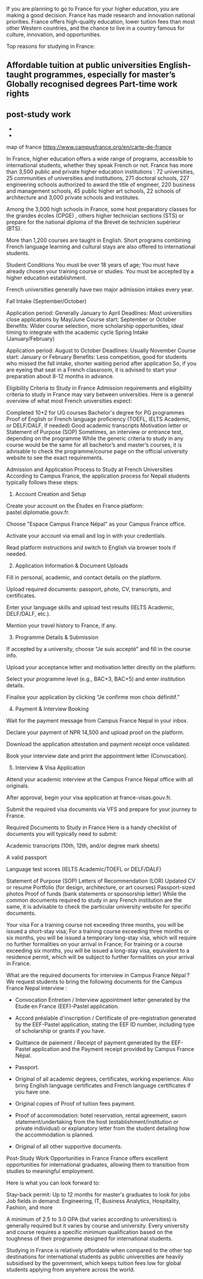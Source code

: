 
If you are planning to go to France for your higher education, you are making a good decision. France has made research and innovation national priorities. France offers high-quality education, lower tuition fees than most other Western countries, and the chance to live in a country famous for culture, innovation, and opportunities.

Top reasons for studying in France:

Affordable tuition at public universities
English-taught programmes, especially for master’s
Globally recognised degrees
Part-time work rights
- 
 post-study work
-
-
-

map of france https://www.campusfrance.org/en/carte-de-france

In France, higher education offers a wide range of programs, accessible to international students, whether they speak French or not. France has more than 3,500 public and private higher education institutions : 72 universities, 25 communities of universities and institutions, 271 doctoral schools, 227 engineering schools authorized to award the title of engineer, 220 business and management schools, 45 public higher art schools, 22 schools of architecture and 3,000 private schools and institutes.

Among the 3,000 high schools in France, some host preparatory classes for the grandes écoles (CPGE) , others higher technician sections (STS) or prepare for the national diploma of the Brevet de technicien supérieur (BTS).

More than 1,200 courses are taught in English. Short programs combining French language learning and cultural stays are also offered to international students.

Student
 Conditions
You must be over 18 years of age;
You must have already chosen your training course or studies.
You must be accepted by a higher education establishment. 

French universities generally have two major admission intakes every year.

Fall Intake (September/October)

Application period: Generally January to April
Deadlines: Most universities close applications by May/June
Course start: September or October
Benefits: Wider course selection, more scholarship opportunities, ideal timing to integrate with the academic cycle
Spring Intake (January/February)

Application period: August to October
Deadlines: Usually November
Course start: January or February
Benefits: Less competition, good for students who missed the fall intake, shorter waiting period after application
So, if you are eyeing that seat in a French classroom, it is advised to start your preparation about 8-12 months in advance.


Eligibility Criteria to Study in France
Admission requirements and eligibility criteria to study in France may vary between universities. Here is a general overview of what most French universities expect:

Completed 10+2 for UG courses
Bachelor's degree for PG programmes
Proof of English or French language proficiency (TOEFL, IELTS Academic, or DELF/DALF, if needed)
Good academic transcripts
Motivation letter or Statement of Purpose (SOP)
Sometimes, an interview or entrance test, depending on the programme
While the generic criteria to study in any course would be the same for all bachelor’s and master’s courses, it is advisable to check the programme/course page on the official university website to see the exact requirements.

Admission and Application Process to Study at French Universities
According to Campus France, the application process for Nepali students typically follows these steps:

1. Account Creation and Setup

Create your account on the Études en France platform: pastel.diplomatie.gouv.fr.

Choose "Espace Campus France Népal" as your Campus France office.

Activate your account via email and log in with your credentials.

Read platform instructions and switch to English via browser tools if needed.

2. Application Information & Document Uploads

Fill in personal, academic, and contact details on the platform.

Upload required documents: passport, photo, CV, transcripts, and certificates.

Enter your language skills and upload test results (IELTS Academic, DELF/DALF, etc.).

Mention your travel history to France, if any.

3. Programme Details & Submission

If accepted by a university, choose “Je suis accepté” and fill in the course info.

Upload your acceptance letter and motivation letter directly on the platform.

Select your programme level (e.g., BAC+3, BAC+5) and enter institution details.

Finalise your application by clicking “Je confirme mon choix définitif.”

4. Payment & Interview Booking

Wait for the payment message from Campus France Nepal in your inbox.

Declare your payment of NPR 14,500 and upload proof on the platform.

Download the application attestation and payment receipt once validated.

Book your interview date and print the appointment letter (Convocation).

5. Interview & Visa Application

Attend your academic interview at the Campus France Nepal office with all originals.

After approval, begin your visa application at france-visas.gouv.fr.

Submit the required visa documents via VFS and prepare for your journey to France.

Required Documents to Study in France
Here is a handy checklist of documents you will typically need to submit:

Academic transcripts (10th, 12th, and/or degree mark sheets)

A valid passport

Language test scores (IELTS Academic/TOEFL or DELF/DALF)

Statement of Purpose (SOP)
Letters of Recommendation (LOR)
Updated CV or resume
Portfolio (for design, architecture, or art courses)
Passport-sized photos
Proof of funds (bank statements or sponsorship letter)
While the common documents required to study in any French institution are the same, it is advisable to check the particular university website for specific documents.

Your visa
For a training course not exceeding three months, you will be issued a short-stay visa;
For a training course exceeding three months or six months, you will be issued a temporary long-stay visa, which will require no further formalities on your arrival in France;
For training or a course exceeding six months, you will be issued a long-stay visa, equivalent to a residence permit, which will be subject to further formalities on your arrival in France.

What are the required documents for interview in Campus France Népal ?
We request students to bring the following documents for the Campus France Nepal interview :

- Convocation Entretien / Interview appointment letter generated by the Etude en France (EEF)-Pastel application.  

- Accord préalable d'inscription / Certificate of pre-registration generated by the EEF-Pastel application, stating the EEF ID number, including type of scholarship or grants if you have. 

- Quittance de paiement / Receipt of payment generated by the EEF-Pastel application and the Payment receipt provided by Campus France Népal.

- Passport. 

- Original of all academic degrees, certificates, working experience. Also bring English language certificates and French language certificates if you have one.  

- Original copies of Proof of tuition fees payment. 

- Proof of accommodation: hotel reservation, rental agreement, sworn statement/undertaking from the host (establishment/institution or private individual) or explanatory letter from the student detailing how the accommodation is planned.

- Original of all other supportive documents.

 Post-Study Work Opportunities in France
France offers excellent opportunities for international graduates, allowing them to transition from studies to meaningful employment.

Here is what you can look forward to:

Stay-back permit: Up to 12 months for master's graduates to look for jobs
Job fields in demand: Engineering, IT, Business Analytics, Hospitality, Fashion, and more









A minimum of 2.5 to 3.0 GPA (but varies according to universities) is generally required but it varies by course and university. Every university and course requires a specific minimum qualification based on the toughness of their programme designed for international students.


Studying in France is relatively affordable when compared to the other top destinations for international students as public universities are heavily subsidised by the government, which keeps tuition fees low for global students applying from anywhere across the world.

